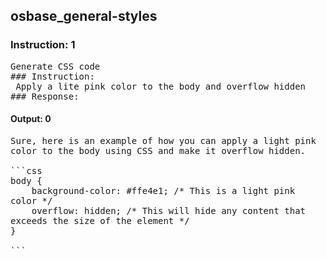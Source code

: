 ## osbase_general-styles
### Instruction: 1
<pre style='text-wrap: wrap'>Generate CSS code
### Instruction:
 Apply a lite pink color to the body and overflow hidden 
### Response:
</pre>
#### Output: 0
<pre style='text-wrap: wrap'>Sure, here is an example of how you can apply a light pink color to the body using CSS and make it overflow hidden.

```css
body {
    background-color: #ffe4e1; /* This is a light pink color */
    overflow: hidden; /* This will hide any content that exceeds the size of the element */
}

```</pre>
